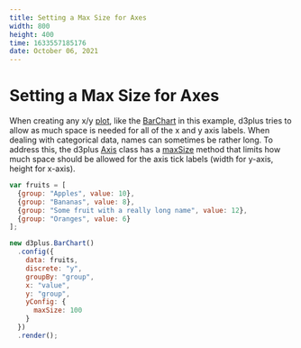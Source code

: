 ```yaml
---
title: Setting a Max Size for Axes
width: 800
height: 400
time: 1633557185176
date: October 06, 2021
---
```


# Setting a Max Size for Axes

When creating any x/y [plot](http://d3plus.org/docs/#Plot), like the [BarChart](http://d3plus.org/docs/#BarChart) in this example, d3plus tries to allow as much space is needed for all of the x and y axis labels. When dealing with categorical data, names can sometimes be rather long. To address this, the d3plus [Axis](http://d3plus.org/docs/#Axis) class has a [maxSize](http://d3plus.org/docs/#Axis#maxSize) method that limits how much space should be allowed for the axis tick labels (width for y-axis, height for x-axis).

```js
var fruits = [
  {group: "Apples", value: 10},
  {group: "Bananas", value: 8},
  {group: "Some fruit with a really long name", value: 12},
  {group: "Oranges", value: 6}
];

new d3plus.BarChart()
  .config({
    data: fruits,
    discrete: "y",
    groupBy: "group",
    x: "value",
    y: "group",
    yConfig: {
      maxSize: 100
    }
  })
  .render();
```
